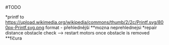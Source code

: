 #TODO

*printf to https://upload.wikimedia.org/wikipedia/commons/thumb/2/2c/Printf.svg/800px-Printf.svg.png format - přehlednější
**mozna neprehlednejsi
*repair distance obstacle check --> restart motors once obstacle is removed
**fíčura
